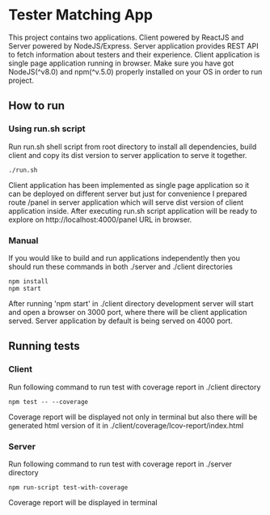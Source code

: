 # Tester Matching App

This project contains two applications. Client powered by ReactJS and Server powered by NodeJS/Express.
Server application provides REST API to fetch information about testers and their experience. Client application is single page application
running in browser. Make sure you have got NodeJS(^v8.0) and npm(^v.5.0) properly installed on your OS in order to run project.

## How to run

### Using run.sh script

Run run.sh shell script from root directory to install all dependencies, build client and copy its dist version to server application to serve it together.

```
./run.sh
```

Client application has been implemented as single page application so it can be deployed on different server but just for convenience I prepared route /panel in server application which will serve dist version of client application inside. After executing run.sh script application will be ready to explore on http://localhost:4000/panel URL in browser.

### Manual

If you would like to build and run applications independently then you should run these commands in both ./server and ./client directories

```
npm install
npm start
```

After running 'npm start' in ./client directory development server will start and open a browser on 3000 port, where there will be client application served. Server application by default is being served on 4000 port.

## Running tests

### Client

Run following command to run test with coverage report in ./client directory

```
npm test -- --coverage
```

Coverage report will be displayed not only in terminal but also there will be generated html version of it in ./client/coverage/lcov-report/index.html

### Server

Run following command to run test with coverage report in ./server directory

```
npm run-script test-with-coverage
```

Coverage report will be displayed in terminal
